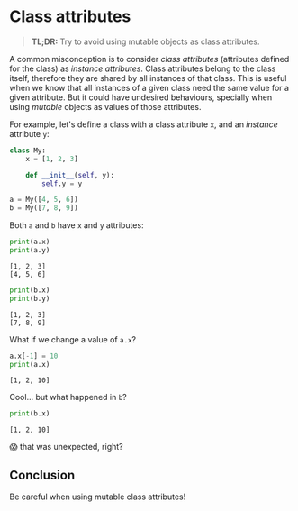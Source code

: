 # Class attributes

> **TL;DR:**
> Try to avoid using mutable objects as class attributes.

A common misconception is to consider _class attributes_ (attributes defined for the class) as _instance attributes_.
Class attributes belong to the class itself, therefore they are shared by all instances of that class.
This is useful when we know that all instances of a given class need the same value for a given attribute.
But it could have undesired behaviours, specially when using _mutable_ objects as values of those attributes.

For example, let's define a class with a class attribute `x`, and an _instance_
attribute `y`:

```python
class My:
    x = [1, 2, 3]

    def __init__(self, y):
        self.y = y
```

```python
a = My([4, 5, 6])
b = My([7, 8, 9])
```

Both `a` and `b` have `x` and `y` attributes:

```python
print(a.x)
print(a.y)
```

```
[1, 2, 3]
[4, 5, 6]
```

```python
print(b.x)
print(b.y)
```

```
[1, 2, 3]
[7, 8, 9]
```

What if we change a value of `a.x`?

```python
a.x[-1] = 10
print(a.x)
```

```
[1, 2, 10]
```

Cool... but what happened in `b`?

```python
print(b.x)
```

```
[1, 2, 10]
```

😱 that was unexpected, right?

## Conclusion

Be careful when using mutable class attributes!
